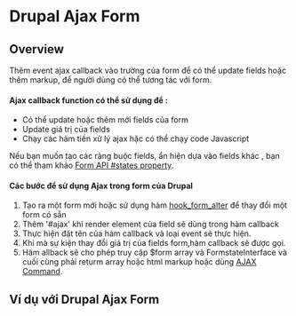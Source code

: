 # Drupal Ajax Form

## Overview

Thêm event ajax callback vào trường của form để có thể update fields hoặc thêm markup, để người dùng có thể tương tác với form.

#### Ajax callback function có thể sử dụng để :

* Có thể update hoặc thêm mới fields của form
* Update giá trị của fields
* Chạy các hàm tiền xử lý ajax hặc có thể chạy code Javascript

Nếu bạn muốn tạo các ràng buộc fields, ẩn hiện dựa vào fields khác , bạn có thể tham khảo   [Form API \#states property](https://www.drupal.org/docs/8/api/form-api/conditional-form-fields).

#### Các bước để sử dụng Ajax trong form của Drupal



1. Tạo ra một form mới hoặc sử dụng hàm [hook\_form\_alter](https://api.drupal.org/api/drupal/core%21lib%21Drupal%21Core%21Form%21form.api.php/function/hook_form_alter) để thay đổi một form có sẵn 
2. Thêm '\#ajax' khi render element của field sẽ dùng trong hàm callback
3. Thực hiện đặt tên của hàm callback và loại event sẽ thực hiện.
4. Khi mà sự kiện thay đổi giá trị của fields form,hàm callback sẽ được gọi.
5. Hàm allback sẽ cho phép truy cập $form array và  FormstateInterface và cuối cùng phải returm array hoặc html markup hoặc dùng [AJAX Command](https://api.drupal.org/api/drupal/core%21lib%21Drupal%21Core%21Ajax%21CommandInterface.php/interface/implements/CommandInterface).

## Ví dụ với Drupal Ajax Form







####  

